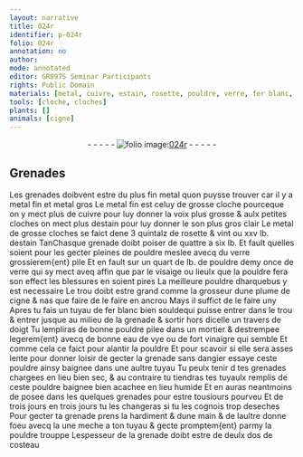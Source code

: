 ```yaml
---
layout: narrative
title: 024r
identifier: p-024r
folio: 024r
annotation: no
author:
mode: annotated
editor: GR8975 Seminar Participants
rights: Public Domain
materials: [metal, cuivre, estain, rosette, pouldre, verre, fer blanc, mortier, eau de vye, vinaigre]
tools: [cloche, cloches]
plants: []
animals: [cigne]
---
```


<div class="folio" align="center">- - - - - <a href="http://gallica.bnf.fr/ark:/12148/btv1b10500001g/f53.image" target="_blank"><img src="https://cu-mkp.github.io/2017-workshop-edition/assets/photo-icon.png" alt="folio image: " style="display:inline-block; margin-bottom:-3px;"/>024r</a> - - - - - </div>  
  

## Grenades

 
Les grenades doibvent estre du plus fin <span class="m">metal</span> quon puysse trouver
 car il y a metal fin et metal gros Le <span class="m">metal</span> fin est celuy de grosse
 <span class="tl">cloche</span> pourceque on y mect plus de <span class="m">cuivre</span> pour luy donner la voix
 plus grosse & aulx petites <span class="tl">cloches</span> on mect plus d<span class="m">estain</span> pour luy
 donner le son plus gros clair Le <span class="m">metal</span> de grosse <span class="tl">cloches</span> se faict
 dene 3 <span class="ms">quintalz</span> de <span class="m">rosette</span> & vint ou xxv <span class="ms">lb</span>. d<span class="m">estain</span> TanChasque
 grenade doibt poiser de quattre a six <span class="ms">lb</span>. Et fault quelles soient pour les gecter pleines de <span class="m">pouldre</span> meslee avecq du <span class="m">verre</span>
 grossierem{ent} pile Et en fault sur un quart de <span class="ms">lb</span>. de <span class="m">pouldre</span>
 demy <span class="ms">once</span> de <span class="m">verre</span> qui sy mect aveq affin que par le visaige
 ou lieulx que la <span class="m">pouldre</span> fera son effect les blessures en soient
 pires La meilleure <span class="m">pouldre</span> dharquebus y est necessaire Le
 trou doibt estre grand comme la grosseur dune <span class="ms">plume de <span class="al">cigne</span></span>
 & nas que faire de le faire en ancrou Mays il suffict de 
 le faire uny Apres tu fais un tuyau de <span class="m">fer blanc</span> bien souldequi puisse
 entrer dans le trou & entrer jusque au milieu de la grenade
 & sortir hors dicelle un <span class="ms">travers de <span class="bp">doigt</span></span> Tu lempliras de
 bonne <span class="m">pouldre</span> pilee dans un <span class="m">mortier</span> & destrempee legerem{ent} avecq
 de bonne <span class="m">eau de vye</span> ou de fort <span class="m">vinaigre</span> qui semble Et comme
 cela ce faict pour alantir la <span class="m">pouldre</span> Et pour scavoir si elle
 sera asses lente pour donner loisir de gecter la grenade sans
 dangier essaye ceste <span class="m">pouldre</span> ainsy baignee dans une aultre
 tuyau Tu peulx tenir d tes grenades chargees <span class="env">en lieu bien
 sec</span>, & au contraire tu tiendras tes tuyaulx remplis de ceste
 <span class="m">pouldre</span> baignee bien acachee <span class="env">en lieu humide</span> Et en auras
 neantmoins de posee dans les quelques grenades pour estre tousiours
 pourveu Et de <span class="tmp">trois jours en trois jours</span> tu les changeras si
 tu les cognois trop deseches Pour gecter ta grenade prens
 la hardiment & dune <span class="bp">main</span> & de laultre donne foeu avecq la
 une meche a ton tuyau & gecte promptem{ent} parmy la pouldre
 trouppe Lespesseur de la grenade doibt estre de deulx <span class="ms">dos de costeau</span> 
 
